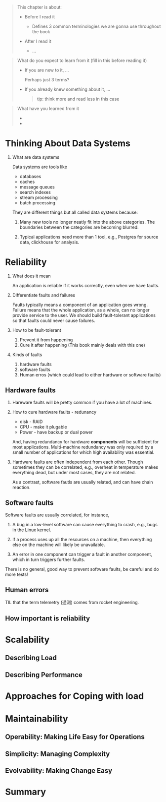 > This chapter is about:
>
> * Before I read it
>
>   * Defines 3 common terminologies we are gonna use throughout the book
>
> * After I read it
>   * ...

> What do you expect to learn from it (fill in this before reading it)
>
> * If you are new to it, ...
>
>   Perhaps just 3 terms?
>   
> * If you already knew something about it, ... 
>   > tip: think more and read less in this case

> What have you learned from it
>
> *
> *

# Thinking About Data Systems

1. What are data systems

   Data systems are tools like
   
   * databases
   * caches
   * message queues
   * search indexes
   * stream processing
   * batch processing
   
   They are different things but all called data systems because:
   
   1. Many new tools no longer neatly fit into the above categories. The boundaries
      between the categories are becoming blurred. 
      
   2. Typical applications need more than 1 tool, e.g., Postgres for source data,
      clickhouse for analysis.

# Reliability

1. What does it mean

   An application is reliable if it works correctly, even when we have faults.
   
2. Differentiate faults and failures

   Faults typically means a component of an application goes wrong. Failure means that
   the whole application, as a whole, can no longer provide service to the user. We
   should build fault-tolerant applications so that faults could never cause failures.
   
3. How to be fault-tolerant

   1. Prevent it from happening
   2. Cure it after happening (This book mainly deals with this one)
   
4. Kinds of faults

   1. hardware faults
   2. software faults
   3. Human erros (which could lead to either hardware or software faults)

## Hardware faults

1. Hareware faults will be pretty common if you have a lot of machines.

2. How to cure hardware faults - redunancy

   * disk - RAID
   * CPU - make it plugable
   * Power - have backup or dual power
   
   
   And, having redundancy for hardware **components** will be sufficient for most
   applications. Multi-machine redundancy was only required by a small number
   of applications for which high availability was essential.
   
3. Hardware faults are often independent from each other. Though sometimes they
   can be correlated, e.g., overheat in temperature makes everything dead, but
   under most cases, they are not related.
   
   As a contrast, software fautls are usually related, and can have chain reaction.

## Software faults


Software faults are usually correlated, for instance,

1. A bug in a low-level software can cause everything to crash, e.g., bugs in 
   the Linux kernel.
   
2. If a process uses up all the resources on a machine, then everything else 
   on the machine will likely be unavailable.

3. An error in one component can trigger a fault in another component, which in
   turn triggers further faults.
   
There is no general, good way to prevent software faults, be careful and do more
tests!

## Human errors

TIL that the term telemetry (遥测) comes from rocket engineering.

## How important is reliability
# Scalability
## Describing Load
## Describing Performance
# Approaches for Coping with load
# Maintainability
## Operability: Making Life Easy for Operations
## Simplicity: Managing Complexity
## Evolvability: Making Change Easy
# Summary